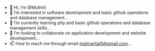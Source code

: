 - 👋 Hi, I’m @Muthiiii
- 👀 I’m interested in software development and basic github operations and database management...
- 🌱 I’m currently learning php and basic github operations and database management skills...
- 💞️ I’m looking to collaborate on application development and website development...
- 📫 How to reach me through email matmartial5@gmail.com...

<!---
Muthiiii/Muthiiii is a ✨ special ✨ repository because its `README.md` (this file) appears on your GitHub profile.
You can click the Preview link to take a look at your changes.
--->
